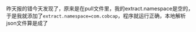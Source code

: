 昨天报的错今天发现了，原来是在pull文件里，我的extract.namespace是空的，于是我就添加了`extract.namespace=com.cobcap`，程序就运行正确，本地解析json文件算是成了
